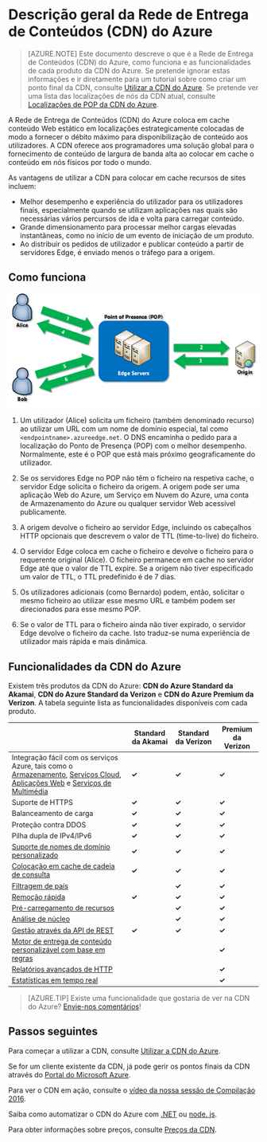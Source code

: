 <properties
    pageTitle="Descrição geral do Azure CDN | Microsoft Azure"
    description="Saiba o que é a Rede de Entrega de Conteúdos (CDN) do Azure e como utilizá-la para fornecer conteúdo de largura de banda alta ao colocar em cache blobs e conteúdo estático."
    services="cdn"
    documentationCenter=""
    authors="camsoper"
    manager="erikre"
    editor=""/>

<tags
    ms.service="cdn"
    ms.workload="tbd"
    ms.tgt_pltfrm="na"
    ms.devlang="na"
    ms.topic="hero-article"
    ms.date="07/28/2016"
    ms.author="casoper"/>

# Descrição geral da Rede de Entrega de Conteúdos (CDN) do Azure

> [AZURE.NOTE] Este documento descreve o que é a Rede de Entrega de Conteúdos (CDN) do Azure, como funciona e as funcionalidades de cada produto da CDN do Azure.  Se pretende ignorar estas informações e ir diretamente para um tutorial sobre como criar um ponto final da CDN, consulte [Utilizar a CDN do Azure](cdn-create-new-endpoint.md).  Se pretende ver uma lista das localizações de nós da CDN atual, consulte [Localizações de POP da CDN do Azure](cdn-pop-locations.md).

A Rede de Entrega de Conteúdos (CDN) do Azure coloca em cache conteúdo Web estático em localizações estrategicamente colocadas de modo a fornecer o débito máximo para disponibilização de conteúdo aos utilizadores.  A CDN oferece aos programadores uma solução global para o fornecimento de conteúdo de largura de banda alta ao colocar em cache o conteúdo em nós físicos por todo o mundo. 

As vantagens de utilizar a CDN para colocar em cache recursos de sites incluem:

- Melhor desempenho e experiência do utilizador para os utilizadores finais, especialmente quando se utilizam aplicações nas quais são necessárias vários percursos de ida e volta para carregar conteúdo.
- Grande dimensionamento para processar melhor cargas elevadas instantâneas, como no início de um evento de iniciação de um produto.
- Ao distribuir os pedidos de utilizador e publicar conteúdo a partir de servidores Edge, é enviado menos o tráfego para a origem.


## Como funciona

![Descrição geral da CDN](./media/cdn-overview/cdn-overview.png)

1. Um utilizador (Alice) solicita um ficheiro (também denominado recurso) ao utilizar um URL com um nome de domínio especial, tal como `<endpointname>.azureedge.net`.  O DNS encaminha o pedido para a localização do Ponto de Presença (POP) com o melhor desempenho.  Normalmente, este é o POP que está mais próximo geograficamente do utilizador.

2. Se os servidores Edge no POP não têm o ficheiro na respetiva cache, o servidor Edge solicita o ficheiro da origem.  A origem pode ser uma aplicação Web do Azure, um Serviço em Nuvem do Azure, uma conta de Armazenamento do Azure ou qualquer servidor Web acessível publicamente.

3. A origem devolve o ficheiro ao servidor Edge, incluindo os cabeçalhos HTTP opcionais que descrevem o valor de TTL (time-to-live) do ficheiro.

4. O servidor Edge coloca em cache o ficheiro e devolve o ficheiro para o requerente original (Alice).  O ficheiro permanece em cache no servidor Edge até que o valor de TTL expire.  Se a origem não tiver especificado um valor de TTL, o TTL predefinido é de 7 dias.

5. Os utilizadores adicionais (como Bernardo) podem, então, solicitar o mesmo ficheiro ao utilizar esse mesmo URL e também podem ser direcionados para esse mesmo POP.

6. Se o valor de TTL para o ficheiro ainda não tiver expirado, o servidor Edge devolve o ficheiro da cache.  Isto traduz-se numa experiência de utilizador mais rápida e mais dinâmica.


## Funcionalidades da CDN do Azure

Existem três produtos da CDN do Azure: **CDN do Azure Standard da Akamai**, **CDN do Azure Standard da Verizon** e **CDN do Azure Premium da Verizon**.  A tabela seguinte lista as funcionalidades disponíveis com cada produto.

|       | Standard da Akamai | Standard da Verizon | Premium da Verizon |
|-------|-----------------|------------------|-----------------|
| Integração fácil com os serviços Azure, tais como o [Armazenamento](cdn-create-a-storage-account-with-cdn.md), [Serviços Cloud](cdn-cloud-service-with-cdn.md), [Aplicações Web](../app-service-web/cdn-websites-with-cdn.md) e [Serviços de Multimédia](../media-services/media-services-manage-origins.md#enable_cdn) | **&#x2713;** | **&#x2713;** | **&#x2713;**|
| Suporte de HTTPS | **&#x2713;** | **&#x2713;** | **&#x2713;** |
| Balanceamento de carga | **&#x2713;** | **&#x2713;** | **&#x2713;** |
| Proteção contra DDOS | **&#x2713;** | **&#x2713;** | **&#x2713;** |
| Pilha dupla de IPv4/IPv6 | **&#x2713;** | **&#x2713;** | **&#x2713;** |
| [Suporte de nomes de domínio personalizado](cdn-map-content-to-custom-domain.md) | **&#x2713;** | **&#x2713;** | **&#x2713;** |
| [Colocação em cache de cadeia de consulta](cdn-query-string.md) | **&#x2713;** | **&#x2713;** | **&#x2713;** |
| [Filtragem de país](cdn-restrict-access-by-country.md) |  | **&#x2713;** | **&#x2713;** |
| [Remoção rápida](cdn-purge-endpoint.md) | **&#x2713;** | **&#x2713;** | **&#x2713;** |
| [Pré-carregamento de recursos](cdn-preload-endpoint.md) |  | **&#x2713;** | **&#x2713;** |
| [Análise de núcleo](cdn-analyze-usage-patterns.md) |  | **&#x2713;** | **&#x2713;** |
| [Gestão através da API de REST](https://msdn.microsoft.com/library/mt634456.aspx) | **&#x2713;** | **&#x2713;** | **&#x2713;** |
| [Motor de entrega de conteúdo personalizável com base em regras](cdn-rules-engine.md) | | | **&#x2713;** |
| [Relatórios avançados de HTTP](cdn-advanced-http-reports.md) | | | **&#x2713;** |
| [Estatísticas em tempo real](cdn-real-time-stats.md) | | | **&#x2713;** |

>[AZURE.TIP] Existe uma funcionalidade que gostaria de ver na CDN do Azure?  [Envie-nos comentários](https://feedback.azure.com/forums/169397-cdn)! 

## Passos seguintes

Para começar a utilizar a CDN, consulte [Utilizar a CDN do Azure](./cdn-create-new-endpoint.md).

Se for um cliente existente da CDN, já pode gerir os pontos finais da CDN através do [Portal do Microsoft Azure](https://portal.azure.com).

Para ver o CDN em ação, consulte o [vídeo da nossa sessão de Compilação 2016](https://azure.microsoft.com/documentation/videos/build-2016-leveraging-the-new-azure-cdn-apis-to-build-wicked-fast-applications/).

Saiba como automatizar o CDN do Azure com [.NET](./cdn-app-dev-net.md) ou [node. js](./cdn-app-dev-node.md).

Para obter informações sobre preços, consulte [Preços da CDN](https://azure.microsoft.com/pricing/details/cdn/).



<!--HONumber=Aug16_HO1-->


